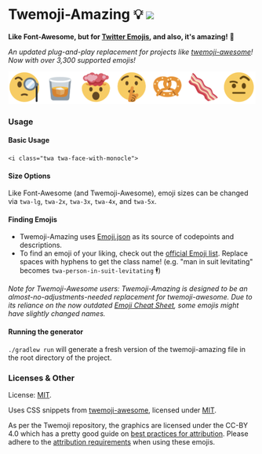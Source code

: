 # Twemoji-Amazing 💡 ![](https://img.shields.io/badge/emoji%20count-3360-brightgreen)

**Like Font-Awesome, but for [Twitter Emojis](https://github.com/twitter/twemoji), and also, it's amazing!** 🌟

_An updated plug-and-play replacement for projects like [twemoji-awesome](https://github.com/ellekasai/twemoji-awesome)! Now with over 3,300 supported emojis!_

![twemoji-banner](twemoji-banner.png)

### Usage

#### Basic Usage

`<i class="twa twa-face-with-monocle">`

#### Size Options

Like Font-Awesome (and Twemoji-Awesome), emoji sizes can be changed via `twa-lg`, `twa-2x`, `twa-3x`, `twa-4x`, and `twa-5x`.

#### Finding Emojis

- Twemoji-Amazing uses [Emoji.json](https://github.com/amio/emoji.json) as its source of codepoints and descriptions.
- To find an emoji of your liking, check out the [official Emoji list](https://unicode.org/emoji/charts/emoji-list.html). Replace spaces with hyphens to get the class name! (e.g. "man in suit levitating" becomes `twa-person-in-suit-levitating` 🕴)

_Note for Twemoji-Awesome users: Twemoji-Amazing is designed to be an almost-no-adjustments-needed replacement for twemoji-awesome. Due to its reliance on the now outdated [Emoji Cheat Sheet](https://www.webpagefx.com/tools/emoji-cheat-sheet/), some emojis might have slightly changed names._

#### Running the generator

`./gradlew run` will generate a fresh version of the twemoji-amazing file in the root directory of the project.

### Licenses & Other

License: [MIT](https://mit-license.org/).

Uses CSS snippets from [twemoji-awesome](https://github.com/ellekasai/twemoji-awesome), licensed under [MIT](http://ellekasai.mit-license.org/).

As per the Twemoji repository, the graphics are licensed under the CC-BY 4.0 which has a pretty good guide on [best practices for attribution](https://wiki.creativecommons.org/Best_practices_for_attribution). Please adhere to the [attribution requirements](https://github.com/twitter/twemoji#attribution-requirements) when using these emojis.
